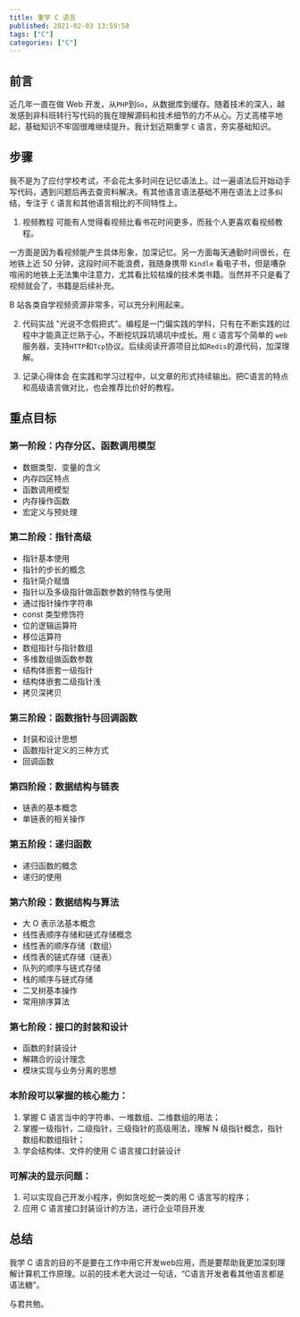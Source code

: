 ```yaml
---
title: 重学 C 语言
published: 2021-02-03 13:59:58
tags: ["C"]
categories: ["C"]
---
```

## 前言

近几年一直在做 Web 开发，从`PHP`到`Go`，从数据库到缓存。随着技术的深入，越发感到非科班转行写代码的我在理解源码和技术细节的力不从心。万丈高楼平地起，基础知识不牢固很难继续提升。我计划近期重学 `C` 语言，夯实基础知识。

## 步骤

我不是为了应付学校考试，不会花太多时间在记忆语法上。过一遍语法后开始动手写代码，遇到问题后再去查资料解决。有其他语言语法基础不用在语法上过多纠结，专注于 `C` 语言和其他语言相比的不同特性上。

1. 视频教程
可能有人觉得看视频比看书花时间更多，而我个人更喜欢看视频教程。

一方面是因为看视频能产生具体形象，加深记忆。另一方面每天通勤时间很长，在地铁上近 50 分钟，这段时间不能浪费，我随身携带 `Kindle` 看电子书，但是嘈杂喧闹的地铁上无法集中注意力，尤其看比较枯燥的技术类书籍。当然并不只是看了视频就会了，书籍是后续补充。

B 站各类自学视频资源非常多，可以充分利用起来。

2. 代码实战
"光说不念假把式"。编程是一门偏实践的学科，只有在不断实践的过程中才能真正烂熟于心，不断挖坑踩坑填坑中成长。用 `C` 语言写个简单的 `web` 服务器，支持`HTTP`和`Tcp`协议。后续阅读开源项目比如`Redis`的源代码，加深理解。

3. 记录心得体会
在实践和学习过程中，以文章的形式持续输出。把C语言的特点和高级语言做对比，也会推荐比价好的教程。

## 重点目标

### 第一阶段：内存分区、函数调用模型

- 数据类型、变量的含义
- 内存四区特点
- 函数调用模型
- 内存操作函数
- 宏定义与预处理

### 第二阶段：指针高级

- 指针基本使用
- 指针的步长的概念
- 指针简介赋值
- 指针以及多级指针做函数参数的特性与使用
- 通过指针操作字符串
- const 类型修饰符
- 位的逻辑运算符 
- 移位运算符
- 数组指针与指针数组
- 多维数组做函数参数
- 结构体嵌套一级指针
- 结构体嵌套二级指针浅
- 拷贝深拷贝

### 第三阶段：函数指针与回调函数

- 封装和设计思想
- 函数指针定义的三种方式
- 回调函数

### 第四阶段：数据结构与链表

- 链表的基本概念
- 单链表的相关操作

### 第五阶段：递归函数

- 递归函数的概念
- 递归的使用

### 第六阶段：数据结构与算法

- 大 O 表示法基本概念
- 线性表顺序存储和链式存储概念
- 线性表的顺序存储（数组）
- 线性表的链式存储（链表）
- 队列的顺序与链式存储
- 栈的顺序与链式存储
- 二叉树基本操作
- 常用排序算法

### 第七阶段：接口的封装和设计

- 函数的封装设计
- 解耦合的设计理念
- 模块实现与业务分离的思想

### 本阶段可以掌握的核心能力：

1. 掌握 C 语言当中的字符串、一堆数组、二维数组的用法；
2. 掌握一级指针，二级指针，三级指针的高级用法，理解 N 级指针概念，指针数组和数组指针；
3. 学会结构体、文件的使用 C 语言接口封装设计

### 可解决的显示问题：

1. 可以实现自己开发小程序，例如贪吃蛇一类的用 C 语言写的程序；
2. 应用 C 语言接口封装设计的方法，进行企业项目开发

## 总结
我学 C 语言的目的不是要在工作中用它开发web应用，而是要帮助我更加深刻理解计算机工作原理。以前的技术老大说过一句话，“C语言开发者看其他语言都是语法糖”。

与君共勉。

